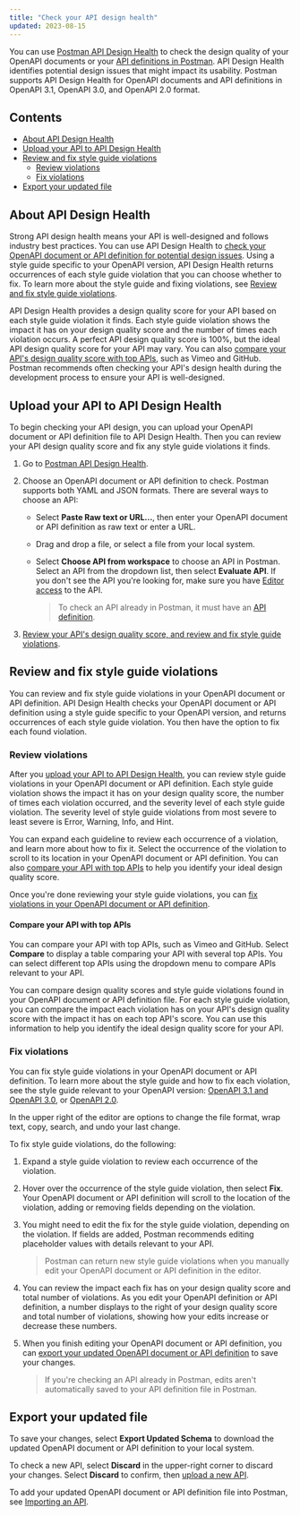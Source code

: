 ```yaml
---
title: "Check your API design health"
updated: 2023-08-15
---
```


You can use [Postman API Design Health](https://go.postman.co/api-design-health/) to check the design quality of your OpenAPI documents or your [API definitions in Postman](/docs/designing-and-developing-your-api/developing-an-api/defining-an-api/). API Design Health identifies potential design issues that might impact its usability. Postman supports API Design Health for OpenAPI documents and API definitions in OpenAPI 3.1, OpenAPI 3.0, and OpenAPI 2.0 format.

<!-- screenshot: hero image -->

## Contents

* [About API Design Health](#about-api-design-health)
* [Upload your API to API Design Health](#upload-your-api-to-api-design-health)
* [Review and fix style guide violations](#review-and-fix-style-guide-violations)
    * [Review violations](#review-violations)
    * [Fix violations](#fix-violations)
* [Export your updated file](#export-your-updated-file)

## About API Design Health

Strong API design health means your API is well-designed and follows industry best practices. You can use API Design Health to [check your OpenAPI document or API definition for potential design issues](#upload-your-api-to-api-design-health). Using a style guide specific to your OpenAPI version, API Design Health returns occurrences of each style guide violation that you can choose whether to fix. To learn more about the style guide and fixing violations, see [Review and fix style guide violations](#review-and-fix-style-guide-violations).

API Design Health provides a design quality score for your API based on each style guide violation it finds. Each style guide violation shows the impact it has on your design quality score and the number of times each violation occurs. A perfect API design quality score is 100%, but the ideal API design quality score for your API may vary. You can also [compare your API's design quality score with top APIs](#compare-your-api-with-top-apis), such as Vimeo and GitHub. Postman recommends often checking your API's design health during the development process to ensure your API is well-designed.

## Upload your API to API Design Health

To begin checking your API design, you can upload your OpenAPI document or API definition file to API Design Health. Then you can review your API design quality score and fix any style guide violations it finds.

1. Go to [Postman API Design Health](https://go.postman.co/api-design-health/).
1. Choose an OpenAPI document or API definition to check. Postman supports both YAML and JSON formats. There are several ways to choose an API:
    * Select **Paste Raw text or URL...**, then enter your OpenAPI document or API definition as raw text or enter a URL.
    * Drag and drop a file, or select a file from your local system.
    * Select **Choose API from workspace** to choose an API in Postman. Select an API from the dropdown list, then select **Evaluate API**. If you don't see the API you're looking for, make sure you have [Editor access](/docs/collaborating-in-postman/roles-and-permissions/#api-roles) to the API.

        > To check an API already in Postman, it must have an [API definition](/docs/designing-and-developing-your-api/developing-an-api/defining-an-api/).

    <!-- screenshot: adding screen -->

1. [Review your API's design quality score, and review and fix style guide violations](#review-and-fix-style-guide-violations).

## Review and fix style guide violations

You can review and fix style guide violations in your OpenAPI document or API definition. API Design Health checks your OpenAPI document or API definition using a style guide specific to your OpenAPI version, and returns occurrences of each style guide violation. You then have the option to fix each found violation.

### Review violations

After you [upload your API to API Design Health](#upload-your-api-to-api-design-health), you can review style guide violations in your OpenAPI document or API definition. Each style guide violation shows the impact it has on your design quality score, the number of times each violation occurred, and the severity level of each style guide violation. The severity level of style guide violations from most severe to least severe is Error, Warning, Info, and Hint.

You can expand each guideline to review each occurrence of a violation, and learn more about how to fix it. Select the occurrence of the violation to scroll to its location in your OpenAPI document or API definition. You can also [compare your API with top APIs](#compare-your-api-with-top-apis) to help you identify your ideal design quality score.

<!-- screenshot: showing rule violations and how to expand -->

Once you're done reviewing your style guide violations, you can [fix violations in your OpenAPI document or API definition](#fix-violations).

#### Compare your API with top APIs

You can compare your API with top APIs, such as Vimeo and GitHub. Select **Compare** to display a table comparing your API with several top APIs. You can select different top APIs using the dropdown menu to compare APIs relevant to your API.

You can compare design quality scores and style guide violations found in your OpenAPI document or API definition file. For each style guide violation, you can compare the impact each violation has on your API's design quality score with the impact it has on each top API's score. You can use this information to help you identify the ideal design quality score for your API.

<!-- screenshot: comparing screen showing how to change top APIs -->

### Fix violations

You can fix style guide violations in your OpenAPI document or API definition. To learn more about the style guide and how to fix each violation, see the style guide relevant to your OpenAPI version: [OpenAPI 3.1 and OpenAPI 3.0](/docs/designing-and-developing-your-api/api-design-health/openapi-3-style-guide/), or [OpenAPI 2.0](/docs/designing-and-developing-your-api/api-design-health/openapi-2-style-guide/).

In the upper right of the editor are options to change the file format, wrap text, copy, search, and undo your last change. <!-- might relocate this information -->

To fix style guide violations, do the following:

1. Expand a style guide violation to review each occurrence of the violation.
1. Hover over the occurrence of the style guide violation, then select **Fix**. Your OpenAPI document or API definition will scroll to the location of the violation, adding or removing fields depending on the violation.

    <!-- screenshot: selecting fix button -->

1. You might need to edit the fix for the style guide violation, depending on the violation. If fields are added, Postman recommends editing placeholder values with details relevant to your API.

    > Postman can return new style guide violations when you manually edit your OpenAPI document or API definition in the editor.

1. You can review the impact each fix has on your design quality score and total number of violations. As you edit your OpenAPI definition or API definition, a number displays to the right of your design quality score and total number of violations, showing how your edits increase or decrease these numbers.

    <!-- screenshot: showing changes to design quality score and total violations -->

1. When you finish editing your OpenAPI document or API definition, you can [export your updated OpenAPI document or API definition](#export-your-updated-file) to save your changes.

    > If you're checking an API already in Postman, edits aren't automatically saved to your API definition file in Postman.

## Export your updated file

To save your changes, select **Export Updated Schema** to download the updated OpenAPI document or API definition to your local system.

<!-- screenshot: select export -->

To check a new API, select **Discard** in the upper-right corner to discard your changes. Select **Discard** to confirm, then [upload a new API](#upload-your-api-to-api-design-health).

<!-- screenshot: select discard -->

To add your updated OpenAPI document or API definition file into Postman, see [Importing an API](/docs/designing-and-developing-your-api/importing-an-api/).
